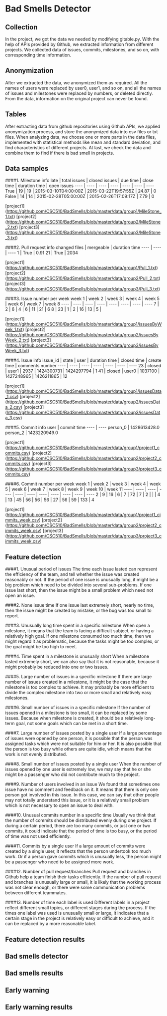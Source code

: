 # Bad Smells Detector #


##  Collection
In the project, we got the data we needed by modifying gitable.py. With the help of APIs provided by Github, we extracted information from different projects. We collected data of issues, commits, milestones, and so on, with corresponding time information.

##  Anonymization
After we extracted the data, we anonymized them as required. All the names of users were replaced by user0, user1, and so on, and all the names of issues and milestones were replaced by numbers, or deleted directly. From the data, information on the original project can never be found.

##  Tables
After extracting data from github repositories using Github APIs, we applied anonymization process, and store the anonymized data into csv files or txt files. When analyzing data, we choose one or more parts in the data files, implemented with statistical methods like mean and standard deviation, and find characteristics of different projects. At last, we check the data and combine them to find if there is bad smell in projects.

## Data samples

####1. Milestone info
late | total issues | closed issues | due time | close time | duration time | open issues
---- | ---- | ---- | ---- | ---- | ---- | ----
True | 19 | 19 | 2015-03-10T04:00:00Z | 2015-03-22T19:57:55Z | 24.87 | 0
False | 14 | 14 | 2015-02-28T05:00:00Z | 2015-02-26T17:09:17Z | 7.79 | 0

[project1] (https://github.com/CSC510/BadSmells/blob/master/data/group1/MileStone_1.txt)
[project2] (https://github.com/CSC510/BadSmells/blob/master/data/group2/MileStone_2.txt)
[project3] (https://github.com/CSC510/BadSmells/blob/master/data/group3/MileStone_3.txt)

####2. Pull request info
changed files | mergeable | duration time
---- | ---- | ----
1 | True | 0.91
21 | True | 2034

[project1] (https://github.com/CSC510/BadSmells/blob/master/data/group1/Pull_1.txt)
[project2] (https://github.com/CSC510/BadSmells/blob/master/data/group2/Pull_2.txt)
[project3] (https://github.com/CSC510/BadSmells/blob/master/data/group3/Pull_3.txt)

####3. Issue number per week
week 1 | week 2 | week 3 | week 4 | week 5 | week 6 | week 7 | week 8 
---- | ---- | ---- | ---- | ---- | ---- | ---- | ----
7 | 2 | 6 | 4 | 6 | 11 | 21 | 6
8 | 23 | 1 | 2 | 16 | 13 | 5 | 

[project1] (https://github.com/CSC510/BadSmells/blob/master/data/group1/issuesByWeek_1.txt)
[project2] (https://github.com/CSC510/BadSmells/blob/master/data/group2/issuesByWeek_2.txt)
[project3] (https://github.com/CSC510/BadSmells/blob/master/data/group3/issuesByWeek_3.txt)

####4. Issue info
issue_id | state | user | duration time | closed time | create time | comments number
---- | ---- | ---- | ---- | ---- | ---- | ----
23 | closed | user1 | 2937 | 1424300731 | 1424297794 | 1
41 | closed | user0 | 1037100 | 1427248965 | 1426211865 | 12

[project1] (https://github.com/CSC510/BadSmells/blob/master/data/group1/issuesData_1.csv)
[project2] (https://github.com/CSC510/BadSmells/blob/master/data/group2/issuesData_2.csv)
[project3] (https://github.com/CSC510/BadSmells/blob/master/data/group3/issuesData_3.csv)

####5. Commit info
user | commit time
---- | ----
person_0 | 1428613428.0
person_2 | 1423220949.0

[project1] (https://github.com/CSC510/BadSmells/blob/master/data/group1/project1_commits.csv)
[project2] (https://github.com/CSC510/BadSmells/blob/master/data/group2/project2_commits.csv)
[project3] (https://github.com/CSC510/BadSmells/blob/master/data/group3/project3_commits.csv)

####6. Commit number per week
week 1 | week 2 | week 3 | week 4 | week 5 | week 6 | week 7 | week 8 | week 9 | week 10 | week 11
---- | ---- | ---- | ---- | ---- | ---- | ---- | ---- | ---- | ---- | ----
2 | 9 | 16 | 6 | 7 | 72 | 7 | 2 |  |  | 
4 | 13 | 45 | 56 | 56 | 56 | 27 | 56 | 59 | 133 | 4

[project1] (https://github.com/CSC510/BadSmells/blob/master/data/group1/project1_cimmits_week.csv)
[project2] (https://github.com/CSC510/BadSmells/blob/master/data/group2/project2_cimmits_week.csv)
[project3] (https://github.com/CSC510/BadSmells/blob/master/data/group3/project3_cimmits_week.csv)


##  Feature detection
####1. Unusual period of issues
The time each issue lasted can represent the efficiency of the team, and tell whether the issue was created reasonably or not. If the period of one issue is unusually long, it might be a big problem which need to be divided into several sub-problems. If one issue last   short, then the issue might be a small problem which need not open an issue.

####2. None issue time
If one issue last extremely short, nearly no time, then the issue might be created by mistake, or the bug was too small to report.

####3. Unusually long time spent in a specific milestone
When open a milestone, it means that the team is facing a difficult subject, or having a relatively high goal. If one milestone consumed too much time, then we might regard it as problematic, because the tasks might be too complex, or the goal might be too high to meet.

####4. Time spent in a milestone is unusually short
When a milestone lasted extremely short, we can also say that it is not reasonable, because it might probably be reduced into one or two issues.

####5. Large number of issues in a specific milestone
If there are large number of issues created in a milestone, it might be the case that the milestone is too complex to achieve. It may probably be more efficient to divide the complex milestone into two or more small and relatively easy milestones.

####6. Small number of issues in a specific milestone
If the number of issues opened in a milestone is too small, it can be replaced by some issues. Because when milestone is created, it should be a relatively long-term goal, not some goals which can be met in a short time.

####7. Large number of issues posted by a single user
If a large percentage of issues were opened by one person, it is possible that the person was assigned tasks which were not suitable for him or her. It is also possible that the person is too busy while others are quite idle, which means that the work is not evenly distributed.

####8. Small number of issues posted by a single user
When the number of issues opened by one user is extremely low, we may say that he or she might be a passenger who did not contribute much to the project.

####9. Number of users involved in an issue
We found that sometimes one issue have no comment and feedback on it. It means that there is only one person got involved in this issue. In this case, we can say that other people may not totally understand this issue, or it is a relatively small problem which is not necessary to open an issue to deal with.

####10. Unusual commits number in a specific time
Usually we think that the number of commits should be distributed evenly during one project. If during a certain period, there are too many commits, or just one or two commits, it could indicate that the period of time is too busy, or the period of time was not used efficiently.

####11. Commits by a single user
If a large amount of commits were created by a single user, it reflects that the person undertook too much work. Or if a person gave commits which is unusually less, the person might be a passenger who need to be assigned more work.

####12. Number of pull request/branches
Pull request and branches in Github help a team finish their tasks efficiently. If the number of pull request and branches is unusually large or small, it is likely that the working process was not clear enough, or there were some communication problems between different teammates.

####13. Number of time each label is used
Different labels in a project reflect different small topics, or different stages during the process. If the times one label was used is unusually small or large, it indicates that a certain stage in the project is relatively easy or difficult to achieve, and it can be replaced by a more reasonable label.


##  Feature detection results

##  Bad smells detector

##  Bad smells results

##  Early warning

##  Early warning results
